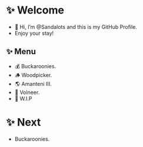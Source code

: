 # ✨ Welcome
- 👋 Hi, I’m @Sandalots and this is my GitHub Profile.
- Enjoy your stay!
## ✨ Menu
- 💰 Buckaroonies.
- 🪵 Woodpicker.
- 🌎 Amanteni III.
- 🔮 Volneer.
- 🔨 W.I.P 
# ✨ Next
- Buckaroonies.
<!---
Sandalots/Sandalots is a ✨ special ✨ repository because its `README.md` (this file) appears on your GitHub profile.
You can click the Preview link to take a look at your changes.
--->
